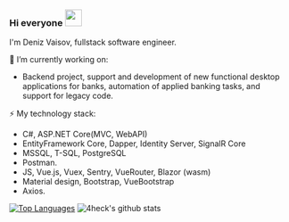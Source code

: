 ### Hi everyone <img src="https://raw.githubusercontent.com/MartinHeinz/MartinHeinz/master/wave.gif" width="30px">
I'm Deniz Vaisov, fullstack software engineer.

🔭 I’m currently working on:
- Backend project, support and development of new functional desktop applications for banks, automation of applied banking tasks, and support for legacy code.

⚡ My technology stack:
- С#, ASP.NET Core(MVC, WebAPI)
- EntityFramework Core, Dapper, Identity Server, SignalR Core
- MSSQL, T-SQL, PostgreSQL
- Postman.
- JS, Vue.js, Vuex, Sentry, VueRouter, Blazor (wasm)
- Material design, Bootstrap, VueBootstrap
- Axios.

[![Top Languages](https://github-readme-stats.vercel.app/api/top-langs/?username=DenizVaisov&layout=compact)]()
![4heck's github stats](https://github-readme-stats.vercel.app/api?username=DenizVaisov&show_icons=true&include_all_commits=true&count_private=true)

<!--
**DenizVaisov/DenizVaisov** is a ✨ _special_ ✨ repository because its `README.md` (this file) appears on your GitHub profile.

Here are some ideas to get you started:

- 🔭 I’m currently working on ...
- 🌱 I’m currently learning ...
- 👯 I’m looking to collaborate on ...
- 🤔 I’m looking for help with ...
- 💬 Ask me about ...
- 📫 How to reach me: ...
- 😄 Pronouns: ...
- ⚡ Fun fact: ...
-->
